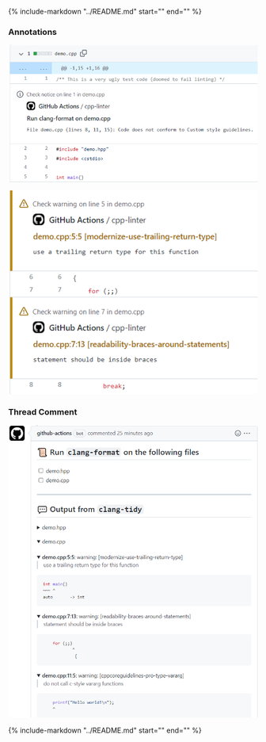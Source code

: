 {%
   include-markdown "../README.md"
   start="<!--intro-start-->"
   end="<!--intro-end-->"
%}

### Annotations

![clang-format annotations](images/annotations-clang-format.png)

![clang-tidy annotations](images/annotations-clang-tidy.png)

### Thread Comment

![sample comment](images/comment.png)

{%
   include-markdown "../README.md"
   start="<!--footer-start-->"
   end="<!--footer-end-->"
%}
